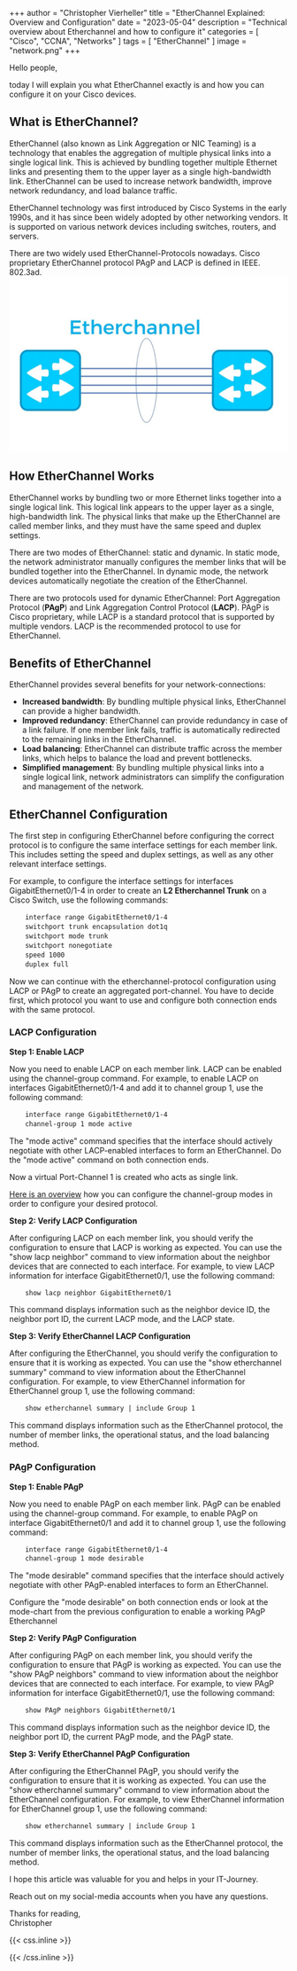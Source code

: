 +++
author = "Christopher Vierheller"
title = "EtherChannel Explained: Overview and Configuration"
date = "2023-05-04"
description = "Technical overview about Etherchannel and how to configure it"
categories = [
    "Cisco",
	"CCNA",
    "Networks"
]
tags = [
    "EtherChannel"
]
image = "network.png"
+++

Hello people,

today I will explain you what EtherChannel exactly is and how you can configure it on your Cisco devices. 

## What is EtherChannel?

EtherChannel (also known as Link Aggregation or NIC Teaming) is a technology that enables the aggregation of multiple physical links into a single logical link. This is achieved by bundling together multiple Ethernet links and presenting them to the upper layer as a single high-bandwidth link.
EtherChannel can be used to increase network bandwidth, improve network redundancy, and load balance traffic.

EtherChannel technology was first introduced by Cisco Systems in the early 1990s, and it has since been widely adopted by other networking vendors. It is supported on various network devices including switches, routers, and servers.

There are two widely used EtherChannel-Protocols nowadays. Cisco proprietary EtherChannel protocol PAgP and LACP is defined in IEEE. 802.3ad. 
![EtherChannel](Etherchannel_Image.jpg)

## How EtherChannel Works

EtherChannel works by bundling two or more Ethernet links together into a single logical link. This logical link appears to the upper layer as a single, high-bandwidth link. The physical links that make up the EtherChannel are called member links, and they must have the same speed and duplex settings.

There are two modes of EtherChannel: static and dynamic. In static mode, the network administrator manually configures the member links that will be bundled together into the EtherChannel. In dynamic mode, the network devices automatically negotiate the creation of the EtherChannel.

There are two protocols used for dynamic EtherChannel: Port Aggregation Protocol (**PAgP**) and Link Aggregation Control Protocol (**LACP**). PAgP is Cisco proprietary, while LACP is a standard protocol that is supported by multiple vendors. LACP is the recommended protocol to use for EtherChannel.

## Benefits of EtherChannel

EtherChannel provides several benefits for your network-connections:

*	**Increased bandwidth**: By bundling multiple physical links, EtherChannel can provide a higher bandwidth.
*	**Improved redundancy**: EtherChannel can provide redundancy in case of a link failure. If one member link fails, traffic is automatically redirected to the remaining links in the EtherChannel.
*	**Load balancing**: EtherChannel can distribute traffic across the member links, which helps to balance the load and prevent bottlenecks.
*	**Simplified management**: By bundling multiple physical links into a single logical link, network administrators can simplify the configuration and management of the network.

## EtherChannel Configuration

The first step in configuring EtherChannel before configuring the correct protocol is to configure the same interface settings for each member link. This includes setting the speed and duplex settings, as well as any other relevant interface settings. 

For example, to configure the interface settings for interfaces GigabitEthernet0/1-4 in order to create an **L2 Etherchannel Trunk** on a Cisco Switch, use the following commands:

```diff
    interface range GigabitEthernet0/1-4
    switchport trunk encapsulation dot1q
    switchport mode trunk
    switchport nonegotiate
    speed 1000
    duplex full
```

Now we can continue with the etherchannel-protocol configuration using LACP or PAgP to create an aggregated port-channel. You have to decide first, which protocol you want to use and configure both connection ends with the same protocol.

### LACP Configuration

**Step 1: Enable LACP**

Now you need to enable LACP on each member link. LACP can be enabled using the channel-group command. For example, to enable LACP on interfaces GigabitEthernet0/1-4 and add it to channel group 1, use the following command:

```diff
    interface range GigabitEthernet0/1-4
    channel-group 1 mode active
```

The "mode active" command specifies that the interface should actively negotiate with other LACP-enabled interfaces to form an EtherChannel. Do the "mode active" command on both connection ends.

Now a virtual Port-Channel 1 is created who acts as single link.

[Here is an overview](https://4.bp.blogspot.com/-wDwZtk44zLA/WSEXkqfoATI/AAAAAAAACwc/xVhjgZsQKawnjT2IcgIgFqkNhC7vPpWoQCLcB/s1600/pppp.png) how you can configure the channel-group modes in order to configure your desired protocol.

**Step 2: Verify LACP Configuration**

After configuring LACP on each member link, you should verify the configuration to ensure that LACP is working as expected. You can use the "show lacp neighbor" command to view information about the neighbor devices that are connected to each interface. For example, to view LACP information for interface GigabitEthernet0/1, use the following command:

```diff
    show lacp neighbor GigabitEthernet0/1
```

This command displays information such as the neighbor device ID, the neighbor port ID, the current LACP mode, and the LACP state.

**Step 3: Verify EtherChannel LACP Configuration**

After configuring the EtherChannel, you should verify the configuration to ensure that it is working as expected. You can use the "show etherchannel summary" command to view information about the EtherChannel configuration. For example, to view EtherChannel information for EtherChannel group 1, use the following command:

```diff
    show etherchannel summary | include Group 1
```

This command displays information such as the EtherChannel protocol, the number of member links, the operational status, and the load balancing method.

### PAgP Configuration

**Step 1: Enable PAgP**

Now you need to enable PAgP on each member link. PAgP can be enabled using the channel-group command. For example, to enable PAgP on interface GigabitEthernet0/1 and add it to channel group 1, use the following command:

```diff
    interface range GigabitEthernet0/1-4
    channel-group 1 mode desirable
```

The "mode desirable" command specifies that the interface should actively negotiate with other PAgP-enabled interfaces to form an EtherChannel.

Configure the "mode desirable" on both connection ends or look at the mode-chart from the previous configuration to enable a working PAgP Etherchannel

**Step 2: Verify PAgP Configuration**

After configuring PAgP on each member link, you should verify the configuration to ensure that PAgP is working as expected. You can use the "show PAgP neighbors" command to view information about the neighbor devices that are connected to each interface. For example, to view PAgP information for interface GigabitEthernet0/1, use the following command:

```diff
    show PAgP neighbors GigabitEthernet0/1
```

This command displays information such as the neighbor device ID, the neighbor port ID, the current PAgP mode, and the PAgP state.

**Step 3: Verify EtherChannel PAgP Configuration**

After configuring the EtherChannel PAgP, you should verify the configuration to ensure that it is working as expected. You can use the "show etherchannel summary" command to view information about the EtherChannel configuration. For example, to view EtherChannel information for EtherChannel group 1, use the following command:

```diff
    show etherchannel summary | include Group 1
```

This command displays information such as the EtherChannel protocol, the number of member links, the operational status, and the load balancing method.

I hope this article was valuable for you and helps in your IT-Journey.

Reach out on my social-media accounts when you have any questions.

Thanks for reading,  
Christopher

{{< css.inline >}}
<style>
.canon { background: white; width: 100%; height: auto; }
</style>
{{< /css.inline >}}
